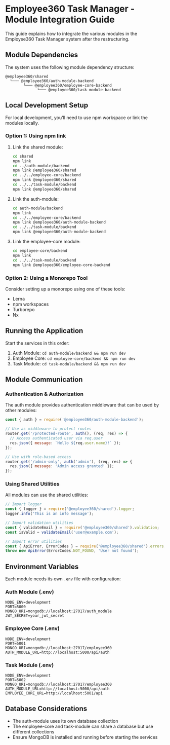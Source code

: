 # Employee360 Task Manager - Module Integration Guide

This guide explains how to integrate the various modules in the Employee360 Task Manager system after the restructuring.

## Module Dependencies

The system uses the following module dependency structure:

```
@employee360/shared
  └─── @employee360/auth-module-backend
        └─── @employee360/employee-core-backend
              └─── @employee360/task-module-backend
```

## Local Development Setup

For local development, you'll need to use npm workspace or link the modules locally.

### Option 1: Using npm link

1. Link the shared module:
   ```bash
   cd shared
   npm link
   cd ../auth-module/backend
   npm link @employee360/shared
   cd ../../employee-core/backend
   npm link @employee360/shared
   cd ../../task-module/backend
   npm link @employee360/shared
   ```

2. Link the auth-module:
   ```bash
   cd auth-module/backend
   npm link
   cd ../../employee-core/backend
   npm link @employee360/auth-module-backend
   cd ../../task-module/backend
   npm link @employee360/auth-module-backend
   ```

3. Link the employee-core module:
   ```bash
   cd employee-core/backend
   npm link
   cd ../../task-module/backend
   npm link @employee360/employee-core-backend
   ```

### Option 2: Using a Monorepo Tool

Consider setting up a monorepo using one of these tools:
- Lerna
- npm workspaces
- Turborepo
- Nx

## Running the Application

Start the services in this order:

1. Auth Module: `cd auth-module/backend && npm run dev`
2. Employee Core: `cd employee-core/backend && npm run dev`
3. Task Module: `cd task-module/backend && npm run dev`

## Module Communication

### Authentication & Authorization

The auth module provides authentication middleware that can be used by other modules:

```javascript
const { auth } = require('@employee360/auth-module-backend');

// Use as middleware to protect routes
router.get('/protected-route', auth(), (req, res) => {
  // Access authenticated user via req.user
  res.json({ message: `Hello ${req.user.name}!` });
});

// Use with role-based access
router.get('/admin-only', auth('admin'), (req, res) => {
  res.json({ message: 'Admin access granted' });
});
```

### Using Shared Utilities

All modules can use the shared utilities:

```javascript
// Import logger
const { logger } = require('@employee360/shared').logger;
logger.info('This is an info message');

// Import validation utilities
const { validateEmail } = require('@employee360/shared').validation;
const isValid = validateEmail('user@example.com');

// Import error utilities
const { ApiError, ErrorCodes } = require('@employee360/shared').errors;
throw new ApiError(ErrorCodes.NOT_FOUND, 'User not found');
```

## Environment Variables

Each module needs its own `.env` file with configuration:

### Auth Module (.env)
```
NODE_ENV=development
PORT=5000
MONGO_URI=mongodb://localhost:27017/auth_module
JWT_SECRET=your_jwt_secret
```

### Employee Core (.env)
```
NODE_ENV=development
PORT=5001
MONGO_URI=mongodb://localhost:27017/employee360
AUTH_MODULE_URL=http://localhost:5000/api/auth
```

### Task Module (.env)
```
NODE_ENV=development
PORT=5002
MONGO_URI=mongodb://localhost:27017/employee360
AUTH_MODULE_URL=http://localhost:5000/api/auth
EMPLOYEE_CORE_URL=http://localhost:5001/api
```

## Database Considerations

- The auth-module uses its own database collection
- The employee-core and task-module can share a database but use different collections
- Ensure MongoDB is installed and running before starting the services